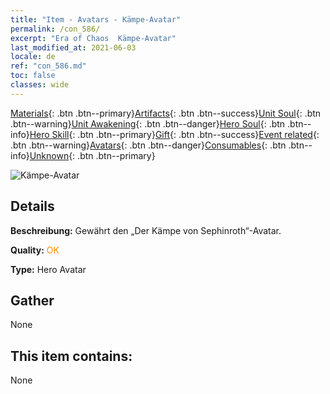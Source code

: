 ```yaml
---
title: "Item - Avatars - Kämpe-Avatar"
permalink: /con_586/
excerpt: "Era of Chaos  Kämpe-Avatar"
last_modified_at: 2021-06-03
locale: de
ref: "con_586.md"
toc: false
classes: wide
---
```

 [Materials](/ItemsDE/){: .btn .btn--primary}[Artifacts](/ItemsDE/Artifacts/){: .btn .btn--success}[Unit Soul](/ItemsDE/UnitSoul/){: .btn .btn--warning}[Unit Awakening](/ItemsDE/UnitAwakening/){: .btn .btn--danger}[Hero Soul](/ItemsDE/HeroSoul/){: .btn .btn--info}[Hero Skill](/ItemsDE/HeroSkill/){: .btn .btn--primary}[Gift](/ItemsDE/Gift/){: .btn .btn--success}[Event related](/ItemsDE/Events/){: .btn .btn--warning}[Avatars](/ItemsDE/Avatars/){: .btn .btn--danger}[Consumables](/ItemsDE/Consumables/){: .btn .btn--info}[Unknown](/ItemsDE/Unknown/){: .btn .btn--primary}

 ![Kämpe-Avatar](/images/h/h_Sephinroth2.jpg)

## Details
 **Beschreibung:** Gewährt den „Der Kämpe von Sephinroth“-Avatar.

 **Quality:** <span style="color: #FF8C00">OK</span>

 **Type:** Hero Avatar

## Gather

  None

## This item contains:

  None

